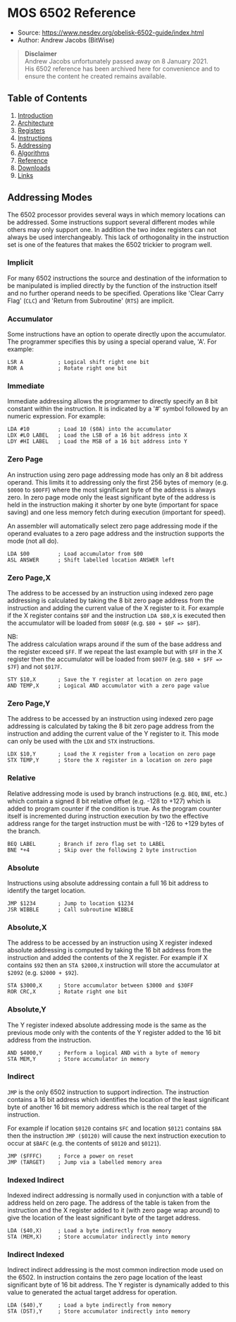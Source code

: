 MOS 6502 Reference
==================

  - Source: https://www.nesdev.org/obelisk-6502-guide/index.html
  - Author: Andrew Jacobs (BitWise)

> **Disclaimer**  
> Andrew Jacobs unfortunately passed away on 8 January 2021.  
> His 6502 reference has been archived here for convenience and to ensure the
> content he created remains available.

## Table of Contents

  1. [Introduction](https://github.com/macmade/MOS-6502-Emulator/blob/main/Reference/1-Introduction.md)
  2. [Architecture](https://github.com/macmade/MOS-6502-Emulator/blob/main/Reference/2-Architecture.md)
  3. [Registers](https://github.com/macmade/MOS-6502-Emulator/blob/main/Reference/3-Registers.md)
  4. [Instructions](https://github.com/macmade/MOS-6502-Emulator/blob/main/Reference/4-Instructions.md)
  5. [Addressing](https://github.com/macmade/MOS-6502-Emulator/blob/main/Reference/5-Addressing.md)
  6. [Algorithms](https://github.com/macmade/MOS-6502-Emulator/blob/main/Reference/6-Algorithms.md)
  7. [Reference](https://github.com/macmade/MOS-6502-Emulator/blob/main/Reference/7-Reference.md)
  8. [Downloads](https://github.com/macmade/MOS-6502-Emulator/blob/main/Reference/8-Downloads.md)
  9. [Links](https://github.com/macmade/MOS-6502-Emulator/blob/main/Reference/9-Links.md)

## Addressing Modes

The 6502 processor provides several ways in which memory locations can be
addressed. Some instructions support several different modes while others may
only support one. In addition the two index registers can not always be used
interchangeably. This lack of orthogonality in the instruction set is one of
the features that makes the 6502 trickier to program well.

### Implicit

For many 6502 instructions the source and destination of the information to be
manipulated is implied directly by the function of the instruction itself and
no further operand needs to be specified. Operations like 'Clear Carry Flag'
(`CLC`) and 'Return from Subroutine' (`RTS`) are implicit.

### Accumulator

Some instructions have an option to operate directly upon the accumulator.
The programmer specifies this by using a special operand value, 'A'.
For example:

    LSR A           ; Logical shift right one bit
    ROR A           ; Rotate right one bit

### Immediate

Immediate addressing allows the programmer to directly specify an 8 bit constant
within the instruction. It is indicated by a '#' symbol followed by an numeric
expression. For example:

    LDA #10         ; Load 10 ($0A) into the accumulator
    LDX #LO LABEL   ; Load the LSB of a 16 bit address into X
    LDY #HI LABEL   ; Load the MSB of a 16 bit address into Y

### Zero Page

An instruction using zero page addressing mode has only an 8 bit address
operand. This limits it to addressing only the first 256 bytes of memory
(e.g. `$0000` to `$00FF`) where the most significant byte of the address is
always zero. In zero page mode only the least significant byte of the address is
held in the instruction making it shorter by one byte (important for space
saving) and one less memory fetch during execution (important for speed).

An assembler will automatically select zero page addressing mode if the operand
evaluates to a zero page address and the instruction supports the mode
(not all do).

    LDA $00         ; Load accumulator from $00
    ASL ANSWER      ; Shift labelled location ANSWER left

### Zero Page,X

The address to be accessed by an instruction using indexed zero page addressing
is calculated by taking the 8 bit zero page address from the instruction and
adding the current value of the X register to it. For example if the X register
contains `$0F` and the instruction `LDA $80,X` is executed then the accumulator
will be loaded from `$008F` (e.g. `$80 + $0F => $8F`).

NB:  
The address calculation wraps around if the sum of the base address and the
register exceed `$FF`. If we repeat the last example but with `$FF` in the X
register then the accumulator will be loaded from `$007F`
(e.g. `$80 + $FF => $7F`) and not `$017F`.

    STY $10,X       ; Save the Y register at location on zero page
    AND TEMP,X      ; Logical AND accumulator with a zero page value

### Zero Page,Y

The address to be accessed by an instruction using indexed zero page addressing
is calculated by taking the 8 bit zero page address from the instruction and
adding the current value of the Y register to it. This mode can only be used
with the `LDX` and `STX` instructions.

    LDX $10,Y       ; Load the X register from a location on zero page
    STX TEMP,Y      ; Store the X register in a location on zero page

### Relative

Relative addressing mode is used by branch instructions (e.g. `BEQ`, `BNE`,
etc.) which contain a signed 8 bit relative offset (e.g. -128 to +127) which is
added to program counter if the condition is true. As the program counter itself
is incremented during instruction execution by two the effective address range
for the target instruction must be with -126 to +129 bytes of the branch.

    BEQ LABEL       ; Branch if zero flag set to LABEL
    BNE *+4         ; Skip over the following 2 byte instruction

### Absolute

Instructions using absolute addressing contain a full 16 bit address to identify
the target location.

    JMP $1234       ; Jump to location $1234
    JSR WIBBLE      ; Call subroutine WIBBLE

### Absolute,X

The address to be accessed by an instruction using X register indexed absolute
addressing is computed by taking the 16 bit address from the instruction and
added the contents of the X register. For example if X contains `$92` then an
`STA $2000,X` instruction will store the accumulator at `$2092`
(e.g. `$2000 + $92`).

    STA $3000,X     ; Store accumulator between $3000 and $30FF
    ROR CRC,X       ; Rotate right one bit

### Absolute,Y

The Y register indexed absolute addressing mode is the same as the previous
mode only with the contents of the Y register added to the 16 bit address from
the instruction.

    AND $4000,Y     ; Perform a logical AND with a byte of memory
    STA MEM,Y       ; Store accumulator in memory

### Indirect

`JMP` is the only 6502 instruction to support indirection. The instruction
contains a 16 bit address which identifies the location of the least
significant byte of another 16 bit memory address which is the real target
of the instruction.

For example if location `$0120` contains `$FC` and location `$0121` contains 
`$BA` then the instruction `JMP ($0120)` will cause the next instruction
execution to occur at `$BAFC` (e.g. the contents of `$0120` and `$0121`).

    JMP ($FFFC)     ; Force a power on reset
    JMP (TARGET)    ; Jump via a labelled memory area

### Indexed Indirect

Indexed indirect addressing is normally used in conjunction with a table of
address held on zero page. The address of the table is taken from the
instruction and the X register added to it (with zero page wrap around) to give
the location of the least significant byte of the target address.

    LDA ($40,X)     ; Load a byte indirectly from memory
    STA (MEM,X)     ; Store accumulator indirectly into memory

### Indirect Indexed

Indirect indirect addressing is the most common indirection mode used on the
6502. In instruction contains the zero page location of the least significant
byte of 16 bit address. The Y register is dynamically added to this value to
generated the actual target address for operation.

    LDA ($40),Y     ; Load a byte indirectly from memory
    STA (DST),Y     ; Store accumulator indirectly into memory
